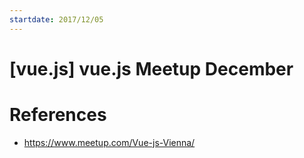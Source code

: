 ```yaml
---
startdate: 2017/12/05
---
```

# [vue.js] vue.js Meetup December

# References
* https://www.meetup.com/Vue-js-Vienna/
